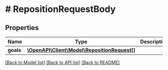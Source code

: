 # # RepositionRequestBody

## Properties

Name | Type | Description | Notes
------------ | ------------- | ------------- | -------------
**goals** | [**\OpenAPI\Client\Model\RepositionRequest[]**](RepositionRequest.md) |  | [optional]

[[Back to Model list]](../../README.md#models) [[Back to API list]](../../README.md#endpoints) [[Back to README]](../../README.md)
